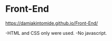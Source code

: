 # Front-End

https://damiakintomide.github.io/Front-End/

-HTML and CSS only were used.
-No javascript.
